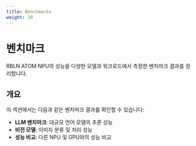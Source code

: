 ```yaml
---
title: Benchmarks
weight: 30
---
```


# 벤치마크

RBLN ATOM NPU의 성능을 다양한 모델과 워크로드에서 측정한 벤치마크 결과를 정리합니다.

## 개요

이 섹션에서는 다음과 같은 벤치마크 결과를 확인할 수 있습니다:

- **LLM 벤치마크**: 대규모 언어 모델의 추론 성능
- **비전 모델**: 이미지 분류 및 처리 성능
- **성능 비교**: 다른 NPU 및 GPU와의 성능 비교
